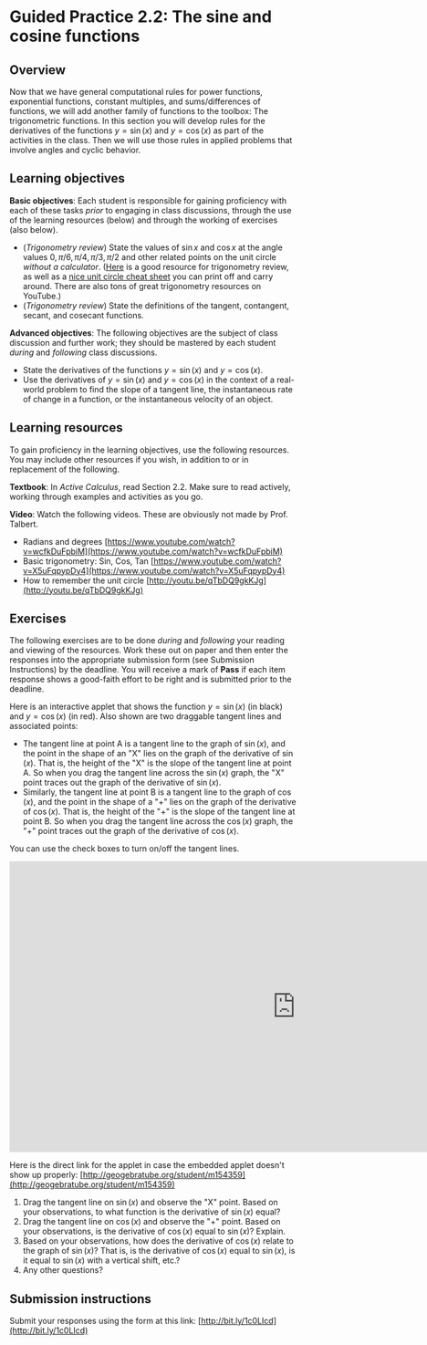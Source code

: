 # Guided Practice 2.2: The sine and cosine functions

## Overview

Now that we have general computational rules for power functions, exponential functions, constant multiples, and sums/differences of functions, we will add another family of functions to the toolbox: The trigonometric functions. In this section you will develop rules for the derivatives of the functions $y = \sin(x)$ and $y = \cos(x)$ as part of the activities in the class. Then we will use those rules in applied problems that involve angles and cyclic behavior.

## Learning objectives

__Basic objectives__: Each student is responsible for gaining proficiency with each of these tasks _prior_ to engaging in class discussions, through the use of the learning resources (below) and through the working of exercises (also below). 

- (*Trigonometry review*) State the values of $\sin x$ and $\cos x$ at the angle values $0, \pi/6, \pi/4, \pi/3, \pi/2$ and other related points on the unit circle *without a calculator*. ([Here](http://tutorial.math.lamar.edu/Extras/AlgebraTrigReview/TrigFunctions.aspx) is a good resource for trigonometry review, as well as a [nice unit circle cheat sheet](http://etc.usf.edu/clipart/43200/43216/unit-circle8_43216.htm) you can print off and carry around. There are also tons of great trigonometry resources on YouTube.)
- (*Trigonometry review*) State the definitions of the tangent, contangent, secant, and cosecant functions. 

__Advanced objectives__: The following objectives are the subject of class discussion and further work; they should be mastered by each student _during_ and _following_ class discussions. 

- State the derivatives of the functions $y = \sin(x)$ and $y = \cos(x)$.
- Use the derivatives of $y = \sin(x)$ and $y = \cos(x)$ in the context of a real-world problem to find the slope of a tangent line, the instantaneous rate of change in a function, or the instantaneous velocity of an object. 

## Learning resources 

To gain proficiency in the learning objectives, use the following resources. You may include other resources if you wish, in addition to or in replacement of the following. 

__Textbook__: In _Active Calculus_, read Section 2.2. Make sure to read actively, working through examples and activities as you go. 

__Video__: Watch the following videos. 
These are obviously not made by Prof. Talbert. 

+ Radians and degrees [https://www.youtube.com/watch?v=wcfkDuFpbiM](https://www.youtube.com/watch?v=wcfkDuFpbiM)
+ Basic trigonometry: Sin, Cos, Tan [https://www.youtube.com/watch?v=X5uFqpypDy4](https://www.youtube.com/watch?v=X5uFqpypDy4)
+ How to remember the unit circle [http://youtu.be/qTbDQ9gkKJg](http://youtu.be/qTbDQ9gkKJg)

## Exercises

The following exercises are to be done _during_ and _following_ your reading and viewing of the resources. Work these out on paper and then enter the responses into the appropriate submission form (see Submission Instructions) by the deadline. You will receive a mark of __Pass__ if each item response shows a good-faith effort to be right and is submitted prior to the deadline. 

Here is an interactive applet that shows the function $y = \sin(x)$ (in black) and $y = \cos(x)$ (in red). Also shown are two draggable tangent lines and associated points: 

+ The tangent line at point A is a tangent line to the graph of $\sin(x)$, and the point in the shape of an "X" lies on the graph of the derivative of $\sin(x)$. That is, the height of the "X" is the slope of the tangent line at point A. So when you drag the tangent line across the $\sin(x)$ graph, the "X" point traces out the graph of the derivative of $\sin(x)$. 
+ Similarly, the tangent line at point B is a tangent line to the graph of $\cos(x)$, and the point in the shape of a "+"  lies on the graph of the derivative of $\cos(x)$. That is, the height of the "+" is the slope of the tangent line at point B. So when you drag the tangent line across the $\cos(x)$ graph, the "+" point traces out the graph of the derivative of $\cos(x)$. 

You can use the check boxes to turn on/off the tangent lines. 

<iframe scrolling="no" src="https://www.geogebratube.org/material/iframe/id/154359/width/1002/height/510/border/888888/rc/false/ai/false/sdz/true/smb/false/stb/false/stbh/true/ld/false/sri/true/at/preferhtml5" width="1002px" height="510px" style="border:0px;"> </iframe>

Here is the direct link for the applet in case the embedded applet doesn't show up properly: [http://geogebratube.org/student/m154359](http://geogebratube.org/student/m154359)

1. Drag the tangent line on $\sin(x)$ and observe the "X" point. Based on your observations, to what function is the derivative of $\sin(x)$ equal? 
2. Drag the tangent line on $\cos(x)$ and observe the "+" point. Based on your observations, is the derivative of $\cos(x)$ equal to $\sin(x)$? Explain. 
3. Based on your observations, how does the derivative of $\cos(x)$ relate to the graph of $\sin(x)$? That is, is the derivative of $\cos(x)$ equal to $\sin(x)$, is it equal to $\sin(x)$ with a vertical shift, etc.? 
4. Any other questions? 


## Submission instructions

Submit your responses using the form at this link: [http://bit.ly/1c0LIcd](http://bit.ly/1c0LIcd)